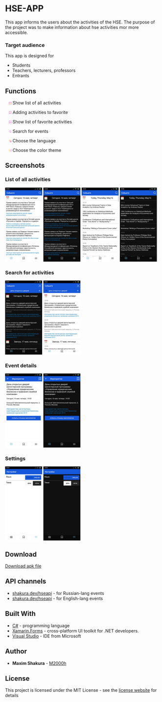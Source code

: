 # HSE-APP

This app informs the users about the activities of the HSE. The purpose of the project was to make information about hse activities mor more accessible.

### Target audience

This app is designed for
* Students
* Teachers, lecturers, professors
* Entrants

## Functions

   <img src="/screenshots/calendar.png" width="1.75%" /> Show list of all activities

   <img src="/screenshots/Adding.png" width="1.75%" /> Adding activities to favorite

   <img src="/screenshots/Fav.png" width="1.75%" /> Show list of favorite activities

   <img src="/screenshots/Search.png" width="1.75%" /> Search for events

   <img src="/screenshots/Lang.png" width="1.75%" /> Choose the language

   <img src="/screenshots/Settings.png" width="1.75%" /> Choose the color theme

## Screenshots

### List of all activities

<p float="left">
  <img src="/screenshots/main_rus_white.jpg" width="24%" />
  <img src="/screenshots/main_rus_black.jpg" width="24%" />
  <img src="/screenshots/main_en_white.jpg" width="24%" />
  <img src="/screenshots/main_en_black.jpg" width="24%" />
</p>


### Search for activities

<p float="left">
  <img src="/screenshots/search_rus_black.jpg" width="24%" />
  <img src="/screenshots/search_rus_white.jpg" width="24%" /> 
</p>

### Event details

<p float="left">
  <img src="/screenshots/event_white_rus.jpg" width="24%" />
  <img src="/screenshots/event_black.jpg" width="24%" />
</p>

### Settings

<p float="left">
  <img src="/screenshots/set_white.jpg" width="24%" />
  <img src="/screenshots/set_black.jpg" width="24%" />
</p>

## Download

[Download apk file](https://github.com/M2000h/HSE-APP/raw/master/HSEAPP.apk)

## API channels

* [shakura.dev/hseapi](shakura.dev/hseapi) - for Russian-lang events
* [shakura.dev/hseapi](shakura.dev/hseapien) - for English-lang events

## Built With

* [C#](https://docs.microsoft.com/en-us/dotnet/csharp/) - programming language
* [Xamarin.Forms](https://docs.microsoft.com/en-us/xamarin/xamarin-forms/) - cross-platform UI toolkit for .NET developers.
* [Visual Studio](visualstudio.microsoft.com) - IDE from Microsoft

## Author

* **Maxim Shakura** - [M2000h](https://github.com/M2000h)

## License

This project is licensed under the MIT License - see the [license website](https://opensource.org/licenses/MIT) for details
